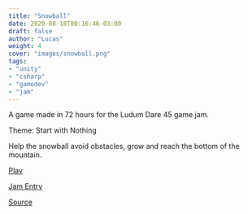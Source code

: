 ```yaml
---
title: "Snowball"
date: 2020-08-18T00:16:46-03:00
draft: false
author: "Lucas"
weight: 4
cover: "images/snowball.png"
tags:
- "unity"
- "csharp"
- "gamedev"
- "jam"
---
```


A game made in 72 hours for the Ludum Dare 45 game jam.

Theme: Start with Nothing

Help the snowball avoid obstacles, grow and reach the bottom of the mountain.


[Play](https://lblotta.itch.io/snowball)

[Jam Entry](https://ldjam.com/events/ludum-dare/45/snowball-1)

[Source](https://bitbucket.org/blotta/ld45-snowball/src/master/)